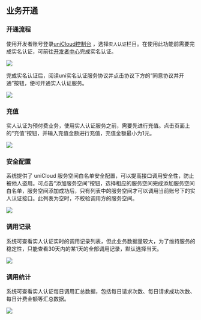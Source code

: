 ## 业务开通

### 开通流程
使用开发者账号登录[uniCloud控制台](https://unicloud.dcloud.net.cn/) ，选择`实人认证`栏目。在使用此功能前需要完成实名认证，可前往[开发者中心](https://dev.dcloud.net.cn/)完成实名认证。

![](https://web-assets.dcloud.net.cn/unidoc/zh/rpa/rpa1674035425.png)

完成实名认证后，阅读uni实名认证服务协议并点击协议下方的“同意协议并开通”按钮，便可开通实人认证服务。

![](https://web-assets.dcloud.net.cn/unidoc/zh/rpa/rpa1674039403.png)

### 充值
实人认证为预付费业务，使用实人认证服务之前，需要先进行充值。点击页面上的“充值”按钮，并输入充值金额进行充值，充值金额最小为1元。

![](https://web-assets.dcloud.net.cn/unidoc/zh/rpa/rpa1674040001.png)

### 安全配置

系统提供了 uniCloud 服务空间白名单安全配置，可以提高接口调用安全性，防止被他人盗用。可点击“添加服务空间”按钮，选择相应的服务空间完成添加服务空间白名单，服务空间添加成功后，只有列表中的服务空间才可以调用当前账号下的实人认证接口。此列表为空时，不校验调用方的服务空间。

![](https://web-assets.dcloud.net.cn/unidoc/zh/rpa/rap1674040168.png)

### 调用记录

系统可查看实人认证实时的调用记录列表，但此业务数据量较大，为了维持服务的稳定性，只能查看30天内的某1天的全部调用记录，默认选择当天。

![](https://web-assets.dcloud.net.cn/unidoc/zh/rpa/rpa1674040923.png)

### 调用统计

系统可查看实人认证每日调用汇总数据，包括每日请求次数、每日请求成功次数、每日计费金额等汇总数据。

![](https://web-assets.dcloud.net.cn/unidoc/zh/rpa/rpa1674041037.png)
